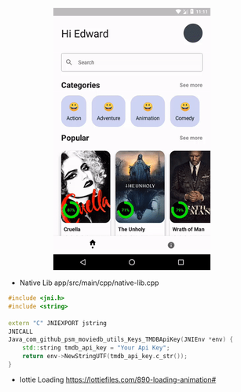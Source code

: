 
<p align="center">
<img src="./art/screen.gif" />
</p>

* Native Lib app/src/main/cpp/native-lib.cpp

```c++
#include <jni.h>
#include <string>

extern "C" JNIEXPORT jstring
JNICALL
Java_com_github_psm_moviedb_utils_Keys_TMDBApiKey(JNIEnv *env) {
    std::string tmdb_api_key = "Your Api Key";
    return env->NewStringUTF(tmdb_api_key.c_str());
}
```
* lottie Loading https://lottiefiles.com/890-loading-animation#